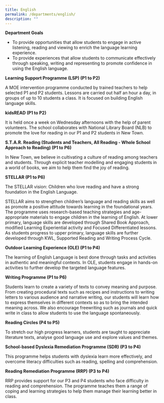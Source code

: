 ```yaml
---
title: English
permalink: /departments/english/
description: ""
---
```

**Department Goals**
* To provide opportunities that allow students to engage in active listening, reading and viewing to enrich the language learning experience.
* To provide experiences that allow students to communicate effectively through speaking, writing and representing to promote confidence in using the English language.

**Learning Support Programme (LSP) (P1 to P2)**

A MOE intervention programme conducted by trained teachers to help selected P1 and P2 students. Lessons are carried out half an hour a day, in groups of up to 10 students a class. It is focused on building English language skills. 

**kidsREAD (P1 to P2)**

It is held once a week on Wednesday afternoons with the help of parent volunteers. The school collaborates with National Library Board (NLB) to promote the love for reading in our P1 and P2 students in New Town.

**S.T.A.R. Reading (Students and Teachers, All Reading - Whole School Approach to Reading) (P1 to P6)**

In New Town, we believe in cultivating a culture of reading among teachers and students. Through explicit teacher modelling and engaging students in a world of books, we aim to help them find the joy of reading.

**STELLAR (P1 to P6)**

The STELLAR vision: Children who love reading and have a strong foundation in the English Language.

STELLAR aims to strengthen children’s language and reading skills as well as promote a positive attitude towards learning in the foundational years. The programme uses research-based teaching strategies and age-appropriate materials to engage children in the learning of English. At lower primary, language skills are developed through Shared Book Approach, modified Learning Experiential activity and Focused Differentiated lessons. As students progress to upper primary, language skills are further developed through KWL, Supported Reading and Writing Process Cycle. 

**Outdoor Learning Experience (OLE) (P1 to P4)**

The learning of English Language is best done through tasks and activities in authentic and meaningful contexts. In OLE, students engage in hands-on activities to further develop the targeted language features. 

**Writing Programme (P1 to P6)**

Students learn to create a variety of texts to convey meaning and purpose. From creating procedural texts such as recipes and instructions to writing letters to various audience and narrative writing, our students will learn how to express themselves in different contexts so as to bring the intended meaning across. We also encourage freewriting such as journals and quick write in class to allow students to use the language spontaneously. 

**Reading Circles (P4 to P5)**

To stretch our high progress learners, students are taught to appreciate literature texts, analyse good language use and explore values and themes.

**School-based Dyslexia Remediation Programme (SDR) (P3 to P4)**

This programme helps students with dyslexia learn more effectively,  and overcome literacy difficulties such as reading, spelling and comprehension.

**Reading Remediation Programme (RRP) (P3 to P4)**

RRP provides support for our P3 and P4 students who face difficulty in reading and comprehension. The programme teaches them a range of coping and learning strategies to help them manage their learning better in class.



